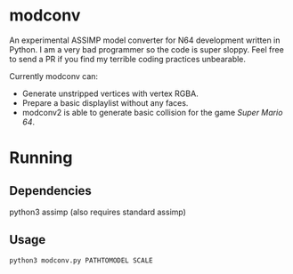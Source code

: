 # modconv
An experimental ASSIMP model converter for N64 development written in Python.
I am a very bad programmer so the code is super sloppy. Feel free to send a PR if you find my terrible coding practices unbearable.

Currently modconv can:
* Generate unstripped vertices with vertex RGBA.
* Prepare a basic displaylist without any faces.
* modconv2 is able to generate basic collision for the game *Super Mario 64*.

# Running

## Dependencies
python3 assimp (also requires standard assimp)

## Usage

``python3 modconv.py PATHTOMODEL SCALE``
